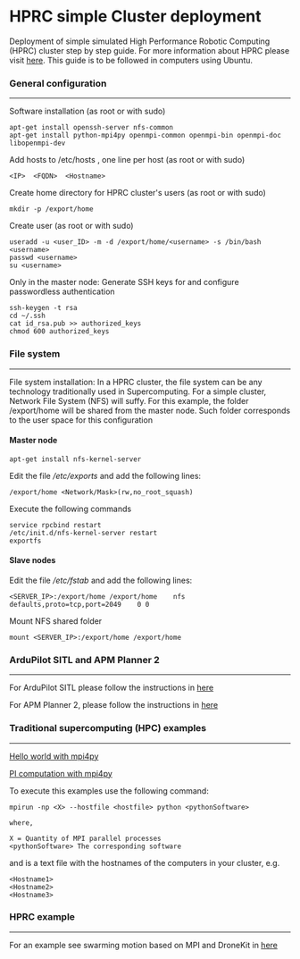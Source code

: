 # HPRC simple Cluster deployment

Deployment of simple simulated High Performance Robotic Computing (HPRC) cluster step by step guide. For more information about HPRC please visit [here](https://www.sciencedirect.com/science/article/pii/S092188901830232X). This guide is to be followed in computers using Ubuntu. 

### General configuration
-----

Software installation (as root or with sudo) 

```
apt-get install openssh-server nfs-common 
apt-get install python-mpi4py openmpi-common openmpi-bin openmpi-doc libopenmpi-dev 
```

Add hosts to /etc/hosts , one line per host (as root or with sudo)

```
<IP>  <FQDN>  <Hostname>
```
Create home directory for HPRC cluster's users (as root or with sudo)

```
mkdir -p /export/home
```


Create user (as root or with sudo)

```
useradd -u <user_ID> -m -d /export/home/<username> -s /bin/bash <username>
passwd <username>
su <username>
```


Only in the master node: Generate SSH keys for <username> and configure passwordless authentication

```
ssh-keygen -t rsa
cd ~/.ssh
cat id_rsa.pub >> authorized_keys
chmod 600 authorized_keys
```

### File system 
-----
File system installation: In a HPRC cluster, the file system can be any technology traditionally used in Supercomputing. For a simple cluster, Network File System (NFS) will suffy. For this example, the folder /export/home will be shared from the master node. Such folder corresponds to the user space for this configuration


#### Master node

```
apt-get install nfs-kernel-server  
```

Edit the file _/etc/exports_ and add the following lines:

```
/export/home <Network/Mask>(rw,no_root_squash) 
```

Execute the following commands

```
service rpcbind restart
/etc/init.d/nfs-kernel-server restart
exportfs
```

#### Slave nodes

Edit the file _/etc/fstab_ and add the following lines:

```
<SERVER_IP>:/export/home /export/home    nfs    defaults,proto=tcp,port=2049    0 0 
```

Mount NFS shared folder

```
mount <SERVER_IP>:/export/home /export/home 
```


### ArduPilot SITL and APM Planner 2 
-----
For ArduPilot SITL please follow the instructions in [here](http://ardupilot.org/dev/docs/sitl-simulator-software-in-the-loop.html)

For APM Planner 2, please follow the instructions in [here](http://ardupilot.org/planner2/docs/installation-for-linux.html)


### Traditional supercomputing (HPC) examples
---

[Hello world with mpi4py](https://github.com/erdc/mpi4py/blob/master/demo/helloworld.py)

[PI computation with mpi4py](https://gist.github.com/jcchurch/930276)

To execute this examples use the following command:

```
mpirun -np <X> --hostfile <hostfile> python <pythonSoftware>

where,

X = Quantity of MPI parallel processes
<pythonSoftware> The corresponding software
```

and <hostfile> is a text file with the hostnames of the computers in your cluster, e.g. 
  
```
<Hostname1>
<Hostname2>
<Hostname3>
```

### HPRC example
---

For an example see swarming motion based on MPI and DroneKit in [here](https://github.com/leonardocfor/multi-robot-vicsek)

